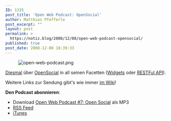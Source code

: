 ```yaml
---
ID: 1335
post_title: 'Open Web Podcast: OpenSocial'
author: Matthias Pfefferle
post_excerpt: ""
layout: post
permalink: >
  https://notiz.blog/2008/12/08/open-web-podcast-opensocial/
published: true
post_date: 2008-12-08 18:39:33
---
```

<!-- wp:image {"align":"center"} -->
<div class="wp-block-image"><figure class="aligncenter"><img src="https://notiz.blog/wp-content/uploads/2008/11/open-web-podcast.png" alt="open-web-podcast.png"/></figure></div>
<!-- /wp:image -->

<!-- wp:paragraph -->
<p><a href="http://openweb.mixxt.de/networks/blog/post.pixelsebi:7">Diesmal</a> über <a href="http://www.opensocial.org/">OpenSocial</a> in all seinen Facetten (<a href="http://www.opensocial.org/Technical-Resources/opensocial-spec-v081">Widgets</a> oder <a href="http://www.opensocial.org/Technical-Resources/opensocial-spec-v081/restful-protocol"><abbr title="Representational State Transfer">REST</abbr>Ful <abbr title="Application Programming Interface">API</abbr></a>).</p>
<!-- /wp:paragraph -->

<!-- wp:paragraph -->
<p>Weitere Links zur Sendung gibt's wie immer <a href="http://openweb.mixxt.de/networks/wiki/index.episode-7">im Wiki</a>!</p>
<!-- /wp:paragraph -->

<!-- wp:paragraph -->
<p><strong>Den Podcast abonnieren</strong>:</p>
<!-- /wp:paragraph -->

<!-- wp:list -->
<ul>
	<li>Download <a href="http://openwebpodcast.de/mp3/openweb07.mp3">Open Web Podcast #7: Open Social</a> als MP3</li>
	<li><a href="http://feeds.feedburner.com/openwebcast">RSS Feed</a></li>
	<li><a href="http://phobos.apple.com/WebObjects/MZStore.woa/wa/viewPodcast?id=294732929">iTunes</a></li>
</ul>
<!-- /wp:list -->
